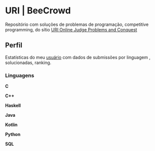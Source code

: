 #  URI | BeeCrowd
Repositório com soluções de problemas de programação, competitive programming,   do sítio [URI Online Judge Problems and Conquest](UrionOnlineJudge.com.br "URI página ")
## Perfil
Estatísticas do meu [usuário](https://www.urionlinejudge.com.br/judge/pt/users/statistics/155834) com dados de submissões por linguagem , solucionadas, ranking.
### Linguagens

**C**

**C++**

**Haskell**

**Java**

**Kotlin**

**Python**

**SQL**


